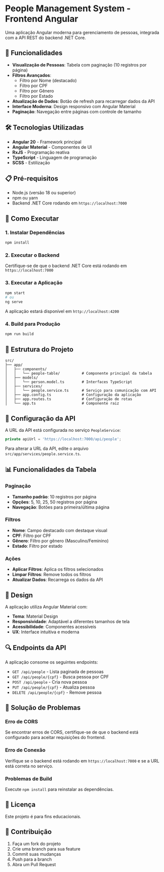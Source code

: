 # People Management System - Frontend Angular

Uma aplicação Angular moderna para gerenciamento de pessoas, integrada com a API REST do backend .NET Core.

## 🚀 Funcionalidades

- **Visualização de Pessoas**: Tabela com paginação (10 registros por página)
- **Filtros Avançados**: 
  - Filtro por Nome (destacado)
  - Filtro por CPF
  - Filtro por Gênero
  - Filtro por Estado
- **Atualização de Dados**: Botão de refresh para recarregar dados da API
- **Interface Moderna**: Design responsivo com Angular Material
- **Paginação**: Navegação entre páginas com controle de tamanho

## 🛠️ Tecnologias Utilizadas

- **Angular 20** - Framework principal
- **Angular Material** - Componentes de UI
- **RxJS** - Programação reativa
- **TypeScript** - Linguagem de programação
- **SCSS** - Estilização

## 📋 Pré-requisitos

- Node.js (versão 18 ou superior)
- npm ou yarn
- Backend .NET Core rodando em `https://localhost:7000`

## 🚀 Como Executar

### 1. Instalar Dependências
```bash
npm install
```

### 2. Executar o Backend
Certifique-se de que o backend .NET Core está rodando em `https://localhost:7000`

### 3. Executar a Aplicação
```bash
npm start
# ou
ng serve
```

A aplicação estará disponível em `http://localhost:4200`

### 4. Build para Produção
```bash
npm run build
```

## 📁 Estrutura do Projeto

```
src/
├── app/
│   ├── components/
│   │   └── people-table/          # Componente principal da tabela
│   ├── models/
│   │   └── person.model.ts        # Interfaces TypeScript
│   ├── services/
│   │   └── people.service.ts      # Serviço para comunicação com API
│   ├── app.config.ts              # Configuração da aplicação
│   ├── app.routes.ts              # Configuração de rotas
│   └── app.ts                     # Componente raiz
```

## 🔧 Configuração da API

A URL da API está configurada no serviço `PeopleService`:
```typescript
private apiUrl = 'https://localhost:7000/api/people';
```

Para alterar a URL da API, edite o arquivo `src/app/services/people.service.ts`.

## 📊 Funcionalidades da Tabela

### Paginação
- **Tamanho padrão**: 10 registros por página
- **Opções**: 5, 10, 25, 50 registros por página
- **Navegação**: Botões para primeira/última página

### Filtros
- **Nome**: Campo destacado com destaque visual
- **CPF**: Filtro por CPF
- **Gênero**: Filtro por gênero (Masculino/Feminino)
- **Estado**: Filtro por estado

### Ações
- **Aplicar Filtros**: Aplica os filtros selecionados
- **Limpar Filtros**: Remove todos os filtros
- **Atualizar Dados**: Recarrega os dados da API

## 🎨 Design

A aplicação utiliza Angular Material com:
- **Tema**: Material Design
- **Responsividade**: Adaptável a diferentes tamanhos de tela
- **Acessibilidade**: Componentes acessíveis
- **UX**: Interface intuitiva e moderna

## 🔍 Endpoints da API

A aplicação consome os seguintes endpoints:

- `GET /api/people` - Lista paginada de pessoas
- `GET /api/people/{cpf}` - Busca pessoa por CPF
- `POST /api/people` - Cria nova pessoa
- `PUT /api/people/{cpf}` - Atualiza pessoa
- `DELETE /api/people/{cpf}` - Remove pessoa

## 🐛 Solução de Problemas

### Erro de CORS
Se encontrar erros de CORS, certifique-se de que o backend está configurado para aceitar requisições do frontend.

### Erro de Conexão
Verifique se o backend está rodando em `https://localhost:7000` e se a URL está correta no serviço.

### Problemas de Build
Execute `npm install` para reinstalar as dependências.

## 📝 Licença

Este projeto é para fins educacionais.

## 🤝 Contribuição

1. Faça um fork do projeto
2. Crie uma branch para sua feature
3. Commit suas mudanças
4. Push para a branch
5. Abra um Pull Request